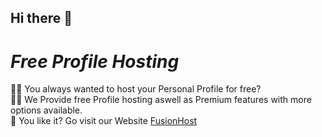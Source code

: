 ## Hi there 👋

# *Free Profile Hosting*

🙋‍♀️ You always wanted to host your Personal Profile for free?  
👩‍💻 We Provide free Profile hosting aswell as Premium features with more options available.  
🧙 You like it? Go visit our Website [FusionHost](FusionHost.eu)  
